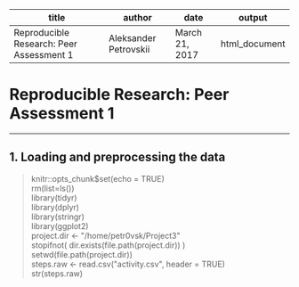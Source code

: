 title |	author | date |	output
------|--------|------|-------
Reproducible Research: Peer Assessment 1 | Aleksander Petrovskii | March 21, 2017 | html_document |


# Reproducible Research: Peer Assessment 1
*** 
## 1. Loading and preprocessing the data

> knitr::opts_chunk$set(echo = TRUE)  
> rm(list=ls())  
> library(tidyr)  
> library(dplyr)  
> library(stringr)  
> library(ggplot2)  
> project.dir <- "/home/petr0vsk/Project3"  
> stopifnot( dir.exists(file.path(project.dir))  )  
> setwd(file.path(project.dir))  
> steps.raw <- read.csv("activity.csv",  header = TRUE)   
> str(steps.raw)  


